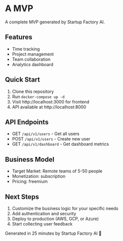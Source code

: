 # A MVP

A complete MVP generated by Startup Factory AI.

## Features

- Time tracking
- Project management
- Team collaboration
- Analytics dashboard

## Quick Start

1. Clone this repository
2. Run `docker-compose up -d`
3. Visit http://localhost:3000 for frontend
4. API available at http://localhost:8000

## API Endpoints

- GET `/api/v1/users` - Get all users
- POST `/api/v1/users` - Create new user  
- GET `/api/v1/dashboard` - Get dashboard metrics

## Business Model

- Target Market: Remote teams of 5-50 people
- Monetization: subscription
- Pricing: freemium

## Next Steps

1. Customize the business logic for your specific needs
2. Add authentication and security
3. Deploy to production (AWS, GCP, or Azure)
4. Start collecting user feedback

Generated in 25 minutes by Startup Factory AI 🚀
